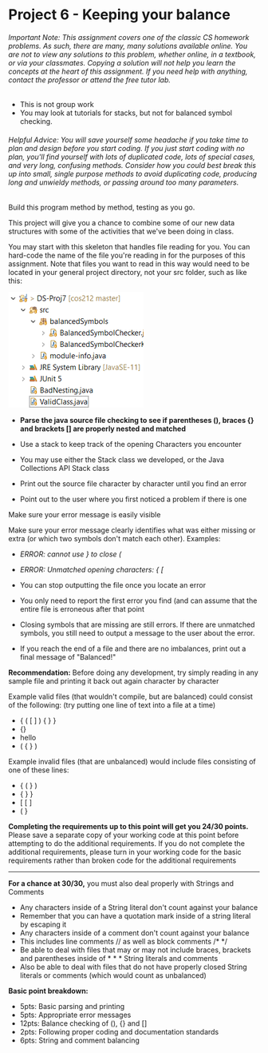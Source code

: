 # Project 6 - Keeping your balance

###### Important Note: This assignment covers one of the classic CS homework problems. As such, there are many, many solutions available online. You are not to view any solutions to this problem, whether online, in a textbook, or via your classmates. Copying a solution will not help you learn the concepts at the heart of this assignment. If you need help with anything, contact the professor or attend the free tutor lab.

* This is not group work
* You may look at tutorials for stacks, but not for balanced symbol checking.

###### Helpful Advice: You will save yourself some headache if you take time to plan and design before you start coding. If you just start coding with no plan, you'll find yourself with lots of duplicated code, lots of special cases, and very long, confusing methods. Consider how you could best break this up into small, single purpose methods to avoid duplicating code, producing long and unwieldy methods, or passing around too many parameters.

Build this program method by method, testing as you go.

This project will give you a chance to combine some of our new data structures with some of the activities that we've been doing in class.

You may start with this skeleton that handles file reading for you.  You can hard-code the name of the file you're reading in for the purposes of this assignment.  Note that files you want to read in this way would need to be located in your general project directory, not your src folder, such as like this:

![skeleton thing](./skeleton.png)

* **Parse the java source file checking to see if parentheses (), braces {} and brackets [] are properly nested and matched**
* Use a stack to keep track of the opening Characters you encounter
* You may use either the Stack class we developed, or the Java Collections API Stack class

* Print out the source file character by character until you find an error
* Point out to the user where you first noticed a problem if there is one

Make sure your error message is easily visible

Make sure your error message clearly identifies what was either missing or extra (or which two symbols don't match each other).  Examples:
* *ERROR: cannot use } to close (*
* *ERROR: Unmatched opening characters: { [*

* You can stop outputting the file once you locate an error
* You only need to report the first error you find (and can assume that the entire file is erroneous after that point
* Closing symbols that are missing are still errors. If there are unmatched symbols, you still need to output a message to the user about the error. 
* If you reach the end of a file and there are no imbalances, print out a final message of "Balanced!"

**Recommendation:** Before doing any development, try simply reading in any sample file and printing it back out again character by character

Example valid files (that wouldn't compile, but are balanced) could consist of the following: (try putting one line of text into a file at a time)
* { ( [ ] ) { } }
* {}
* hello
* ( { } )

Example invalid files (that are unbalanced) would include files consisting of one of these lines:
* { ( } )
* { } }
* [ [ ]
* ( }

**Completing the requirements up to this point will get you 24/30 points.** Please save a separate copy of your working code at this point before attempting to do the additional requirements. If you do not complete the additional requirements, please turn in your working code for the basic requirements rather than broken code for the additional requirements

---


**For a chance at 30/30,** you must also deal properly with Strings and Comments

* Any characters inside of a String literal don't count against your balance
* Remember that you can have a quotation mark inside of a string literal by escaping it
* Any characters inside of a comment don't count against your balance
* This includes line comments // as well as block comments /* */
* Be able to deal with files that may or may not include braces, brackets and parentheses inside of * * * String literals and comments
* Also be able to deal with files that do not have properly closed String literals or comments (which would count as unbalanced)

**Basic point breakdown:**
* 5pts: Basic parsing and printing
* 5pts: Appropriate error messages
* 12pts: Balance checking of (), {} and []
* 2pts: Following proper coding and documentation standards
* 6pts: String and comment balancing

